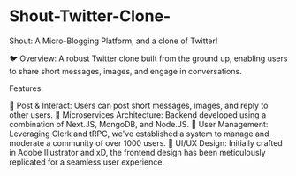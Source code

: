 # Shout-Twitter-Clone-
Shout: A Micro-Blogging Platform, and a clone of Twitter!

🐦 Overview:
A robust Twitter clone built from the ground up, enabling users to share short messages, images, and engage in conversations.

Features:

📝 Post & Interact: Users can post short messages, images, and reply to other users.
🚀 Microservices Architecture: Backend developed using a combination of Next.JS, MongoDB, and Node.JS.
🚪 User Management: Leveraging Clerk and tRPC, we've established a system to manage and moderate a community of over 1000 users.
🎨 UI/UX Design: Initially crafted in Adobe Illustrator and xD, the frontend design has been meticulously replicated for a seamless user experience.

